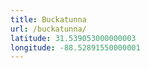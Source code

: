 ```yaml
---
title: Buckatunna
url: /buckatunna/
latitude: 31.539053000000003
longitude: -88.52891550000001
---
```

